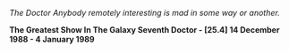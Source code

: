 _The Doctor_ _Anybody remotely interesting is mad in some way or another._

**The Greatest Show In The Galaxy
Seventh Doctor - [25.4]
14 December 1988 - 4 January 1989**
